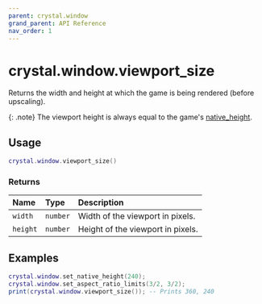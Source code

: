 ```yaml
---
parent: crystal.window
grand_parent: API Reference
nav_order: 1
---
```


# crystal.window.viewport_size

Returns the width and height at which the game is being rendered (before upscaling).

{: .note}
The viewport height is always equal to the game's [native_height](set_native_height).

## Usage

```lua
crystal.window.viewport_size()
```

### Returns

| Name     | Type     | Description                       |
| :------- | :------- | :-------------------------------- |
| `width`  | `number` | Width of the viewport in pixels.  |
| `height` | `number` | Height of the viewport in pixels. |

## Examples

```lua
crystal.window.set_native_height(240);
crystal.window.set_aspect_ratio_limits(3/2, 3/2);
print(crystal.window.viewport_size()); -- Prints 360, 240
```
